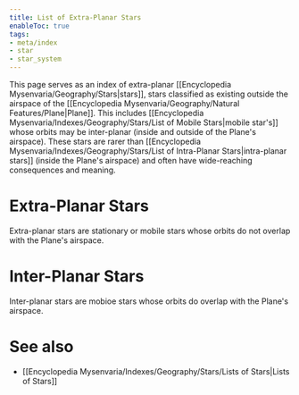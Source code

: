 ```yaml
---
title: List of Extra-Planar Stars
enableToc: true
tags:
- meta/index
- star
- star_system
---
```


This page serves as an index of extra-planar [[Encyclopedia Mysenvaria/Geography/Stars|stars]], stars classified as existing outside the airspace of the [[Encyclopedia Mysenvaria/Geography/Natural Features/Plane|Plane]]. This includes [[Encyclopedia Mysenvaria/Indexes/Geography/Stars/List of Mobile Stars|mobile star's]] whose orbits may be inter-planar (inside and outside of the Plane's airspace). These stars are rarer than [[Encyclopedia Mysenvaria/Indexes/Geography/Stars/List of Intra-Planar Stars|intra-planar stars]] (inside the Plane's airspace) and often have wide-reaching consequences and meaning.

# Extra-Planar Stars
Extra-planar stars are stationary or mobile stars whose orbits do not overlap with the Plane's airspace.

# Inter-Planar Stars
Inter-planar stars are mobioe stars whose orbits do overlap with the Plane's airspace.

# See also
- [[Encyclopedia Mysenvaria/Indexes/Geography/Stars/Lists of Stars|Lists of Stars]]
